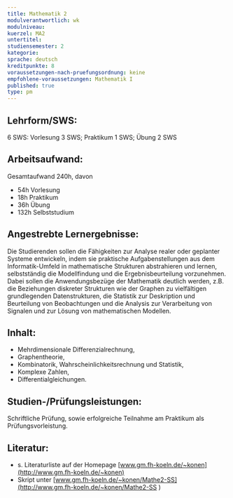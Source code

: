 ```yaml
---
title: Mathematik 2
modulverantwortlich: wk
modulniveau:
kuerzel: MA2
untertitel:
studiensemester: 2
kategorie:
sprache: deutsch
kreditpunkte: 8
voraussetzungen-nach-pruefungsordnung: keine
empfohlene-voraussetzungen: Mathematik I
published: true
type: pm
---
```


## Lehrform/SWS:
6 SWS: Vorlesung  3 SWS; Praktikum 1 SWS; Übung 2 SWS

## Arbeitsaufwand:

Gesamtaufwand 240h, davon 

- 54h Vorlesung 
- 18h Praktikum
- 36h Übung
- 132h Selbststudium 

## Angestrebte Lernergebnisse:

Die Studierenden sollen die Fähigkeiten zur Analyse realer oder geplanter Systeme entwickeln, indem sie praktische Aufgabenstellungen aus dem Informatik-Umfeld in mathematische Strukturen abstrahieren und lernen, selbstständig die Modellfindung und die Ergebnisbeurteilung vorzunehmen. Dabei sollen die Anwendungsbezüge der Mathematik deutlich werden, z.B. die Beziehungen diskreter Strukturen wie der Graphen zu vielfältigen grundlegenden Datenstrukturen, die Statistik zur Deskription und Beurteilung von Beobachtungen und die Analysis zur Verarbeitung von Signalen und zur Lösung von mathematischen Modellen.

## Inhalt:
* Mehrdimensionale Differenzialrechnung, 
* Graphentheorie, 
* Kombinatorik, Wahrscheinlichkeitsrechnung und Statistik, 
* Komplexe Zahlen, 
* Differentialgleichungen.

## Studien-/Prüfungsleistungen:
Schriftliche Prüfung, sowie erfolgreiche Teilnahme am Praktikum als Prüfungsvorleistung.

## Literatur:
* s. Literaturliste auf der Homepage [www.gm.fh-koeln.de/~konen](http://www.gm.fh-koeln.de/~konen)
* Skript unter [www.gm.fh-koeln.de/~konen/Mathe2-SS](http://www.gm.fh-koeln.de/~konen/Mathe2-SS ) 


